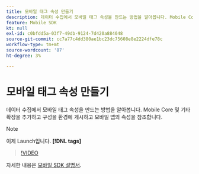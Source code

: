 ```yaml
---
title: 모바일 태그 속성 만들기
description: 데이터 수집에서 모바일 태그 속성을 만드는 방법을 알아봅니다. Mobile Core 및 기타 확장을 추가하고 구성을 환경에 게시하고 모바일 앱의 속성을 참조합니다.
feature: Mobile SDK
kt: null
exl-id: c0bfdd5a-03f7-49db-9124-7d420a884048
source-git-commit: cc7a77c4dd380ae1bc23dc75608e8e2224dfe78c
workflow-type: tm+mt
source-wordcount: '87'
ht-degree: 3%

---
```


# 모바일 태그 속성 만들기

데이터 수집에서 모바일 태그 속성을 만드는 방법을 알아봅니다. Mobile Core 및 기타 확장을 추가하고 구성을 환경에 게시하고 모바일 앱의 속성을 참조합니다.

>[!NOTE]
>
> 이제 Launch입니다. **[!DNL tags]**

>[!VIDEO](https://video.tv.adobe.com/v/26264/?quality=12&learn=on)

자세한 내용은 [모바일 SDK 설명서](https://aep-sdks.gitbook.io/docs/).
